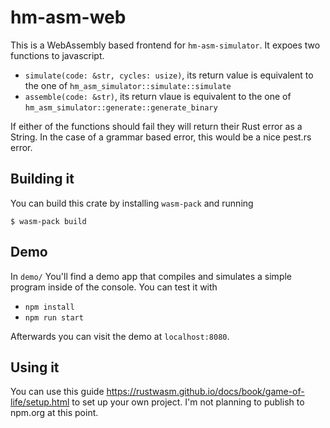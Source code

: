 # hm-asm-web

This is a WebAssembly based frontend for `hm-asm-simulator`. It expoes
two functions to javascript.
- `simulate(code: &str, cycles: usize)`, its return value is equivalent to the one of `hm_asm_simulator::simulate::simulate`
- `assemble(code: &str)`, its return vlaue is equivalent to the one of `hm_asm_simulator::generate::generate_binary`

If either of the functions should fail they will return their Rust error as a String. In the case of a grammar based
error, this would be a nice pest.rs error.

## Building it

You can build this crate by installing `wasm-pack` and running
```
$ wasm-pack build
```

## Demo
In `demo/` You'll find a demo app that compiles and simulates a simple program inside of the console.
You can test it with

- `npm install`
- `npm run start`

Afterwards you can visit the demo at `localhost:8080`.

## Using it

You can use this guide https://rustwasm.github.io/docs/book/game-of-life/setup.html
to set up your own project. I'm not planning to publish to npm.org at this point.
